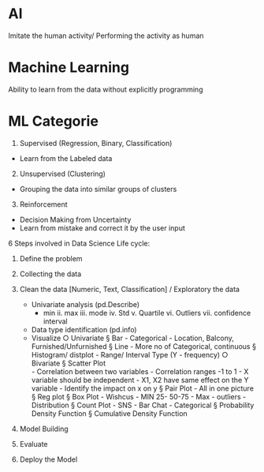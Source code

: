 # AI
Imitate the human activity/ Performing the activity as human 
# Machine Learning
Ability to learn from the data without explicitly programming

# ML Categorie
	
1. Supervised (Regression, Binary, Classification)
- Learn from the Labeled data 
2. Unsupervised (Clustering)
- Grouping the data into  similar groups of clusters
3. Reinforcement 
-  Decision Making from Uncertainty 
- Learn from mistake and correct it by the user input

6 Steps involved in Data Science Life cycle:

1. Define the problem
2. Collecting the data
3. Clean the data [Numeric, Text, Classification] /  Exploratory the data 

	-  Univariate analysis (pd.Describe)
		- min
			ii. max
			iii. mode
			iv. Std
			v. Quartile
			vi. Outliers 
			vii. confidence interval
	- Data type identification (pd.info)
	-  Visualize
		○ Univariate
			§ Bar - Categorical - Location, Balcony, Furnished/Unfurnished
			§ Line - More no of Categorical,  continuous 
			§ Histogram/ distplot - Range/ Interval Type (Y - frequency)
		○ Bivariate
			§ Scatter Plot  
				- Correlation between two variables
				- Correlation ranges -1 to 1
				- X variable should be independent 
				- X1, X2 have same effect on the Y variable
				- Identify the impact on x on y
			§ Pair Plot
				- All in one picture
			§ Reg plot
			§ Box Plot
				- Wishcus - MIN 25- 50-75 - Max
				- outliers
				- Distribution
			§ Count Plot
				- SNS
				- Bar Chat
				- Categorical
			§ Probability Density Function
			§ Cumulative Density Function
			
4. Model Building
5. Evaluate 
6. Deploy the Model

